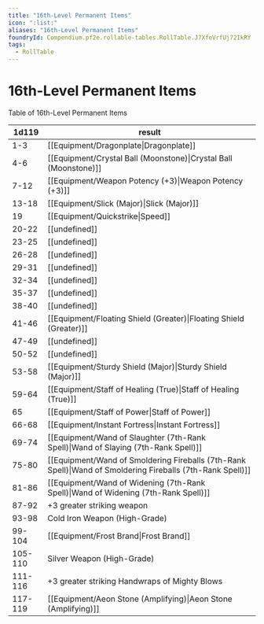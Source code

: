 ```yaml
---
title: "16th-Level Permanent Items"
icon: ":list:"
aliases: "16th-Level Permanent Items"
foundryId: Compendium.pf2e.rollable-tables.RollTable.J7XfeVrfUj72IkRY
tags:
  - RollTable
---
```


# 16th-Level Permanent Items
Table of 16th-Level Permanent Items

| 1d119 | result |
|------|--------|
| 1-3 | [[Equipment/Dragonplate\|Dragonplate]] |
| 4-6 | [[Equipment/Crystal Ball (Moonstone)\|Crystal Ball (Moonstone)]] |
| 7-12 | [[Equipment/Weapon Potency (+3)\|Weapon Potency (+3)]] |
| 13-18 | [[Equipment/Slick (Major)\|Slick (Major)]] |
| 19 | [[Equipment/Quickstrike\|Speed]] |
| 20-22 | [[undefined]] |
| 23-25 | [[undefined]] |
| 26-28 | [[undefined]] |
| 29-31 | [[undefined]] |
| 32-34 | [[undefined]] |
| 35-37 | [[undefined]] |
| 38-40 | [[undefined]] |
| 41-46 | [[Equipment/Floating Shield (Greater)\|Floating Shield (Greater)]] |
| 47-49 | [[undefined]] |
| 50-52 | [[undefined]] |
| 53-58 | [[Equipment/Sturdy Shield (Major)\|Sturdy Shield (Major)]] |
| 59-64 | [[Equipment/Staff of Healing (True)\|Staff of Healing (True)]] |
| 65 | [[Equipment/Staff of Power\|Staff of Power]] |
| 66-68 | [[Equipment/Instant Fortress\|Instant Fortress]] |
| 69-74 | [[Equipment/Wand of Slaughter (7th-Rank Spell)\|Wand of Slaying (7th-Rank Spell)]] |
| 75-80 | [[Equipment/Wand of Smoldering Fireballs (7th-Rank Spell)\|Wand of Smoldering Fireballs (7th-Rank Spell)]] |
| 81-86 | [[Equipment/Wand of Widening (7th-Rank Spell)\|Wand of Widening (7th-Rank Spell)]] |
| 87-92 | +3 greater striking weapon |
| 93-98 | Cold Iron Weapon (High-Grade) |
| 99-104 | [[Equipment/Frost Brand\|Frost Brand]] |
| 105-110 | Silver Weapon (High-Grade) |
| 111-116 | +3 greater striking Handwraps of Mighty Blows |
| 117-119 | [[Equipment/Aeon Stone (Amplifying)\|Aeon Stone (Amplifying)]] |
